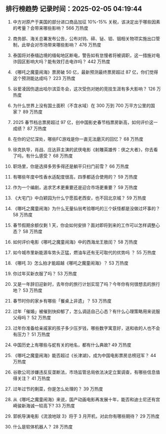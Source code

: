 
## 排行榜趋势 记录时间：2025-02-05 04:19:44
  
  1. 中方对原产于美国的部分进口商品加征 10%-15% 关税，该决定出于哪些因素的考量？会带来哪些影响？ 566 万热度
    
  2. 商务部、海关总署发布公告，公布对钨、碲、铋、钼、铟相关物项实施出口管制，此举会对市场带来哪些影响？ 476 万热度
    
  3. 泰国将对泰缅边境的缅甸地区断电，警告如有怠慢者将被调职，这一措施对电诈园区影响大吗？能有效打击电诈吗？ 442 万热度
    
  4. 《哪吒之魔童闹海》票房破 50 亿，最新预测最终票房超过 87 亿，你们觉得这个预测能达成吗？ 223 万热度
    
  5. 谷爱凌因伤退出哈尔滨亚冬会，这次受伤对她的竞技生涯有多大影响？ 126 万热度
    
  6. 为什么世界上没有国土面积（不含水域）在 300 万到 700 万平方公里的国家？ 89 万热度
    
  7. 2025 春节档总票房超过 97 亿，创中国影史春节档票房新高，如何评价这一成绩？ 87 万热度
    
  8. 在你的记忆深处，哪些FC游戏是你一直无法磨灭的回忆？ 68 万热度
    
  9. 徐克执导，肖战、庄达菲主演的武侠电影《射雕英雄传：侠之大者》，你去看了吗，有什么感受？ 68 万热度
    
  10. 职场里，你是选择多劳多得还是躺平只扫门前雪？ 66 万热度
    
  11. 有哪些年度中性香水适配度很高，四季都适合使用的？ 59 万热度
    
  12. 作为一个编剧，追求艺术更重要还是迎合市场更重要？ 59 万热度
    
  13. 《大宅门》中白颖园为什么宁愿孤老西安，也不回北京城？ 59 万热度
    
  14. 《哪吒之魔童闹海》为什么无量仙翁考验哪吒的三个妖怪都是没做过坏事的？ 58 万热度
    
  15. 春节假期余额仅剩 1 天，你会如何安排？面对即将到来的工作可以怎样调整心态？ 58 万热度
    
  16. 如何评价电影《哪吒之魔童闹海》中的西海龙王敖闰？ 58 万热度
    
  17. 如今城市里新能源车势头正猛，燃油车还有无可取代的优势吗 ？ 55 万热度
    
  18. 《哪吒 3》怎么拍才能超越《哪吒之魔童闹海》？ 53 万热度
    
  19. 你过年买新衣服了吗？ 53 万热度
    
  20. 又是一年辞旧迎新时，去年你的旅行计划实现了吗？今年你有何很想去的旅行地？ 53 万热度
    
  21. 春节时你的家乡有哪些「餐桌上非遗」？ 53 万热度
    
  22. 过年「催婚」被催到快抑郁了，怎么调适自己心态？有什么心理策略用来说服父母吗？ 52 万热度
    
  23. 过年你准备给亲戚家的孩子多少压岁钱，哪些数字寓意好，送和收的人也不会有压力？ 51 万热度
    
  24. 中国历史上有哪些与蛇有关的地名，都有什么典故? 49 万热度
    
  25. 《哪吒之魔童闹海》能否超过《长津湖》，成为中国电影票房总榜冠军？ 44 万热度
    
  26. 谷歌公司涉嫌违反反垄断法，市场监管总局依法决定立案调查，有哪些信息值得关注？ 41 万热度
    
  27. 过年过节的剩菜，你是怎么处理的？ 39 万热度
    
  28. 从《哪吒之魔童闹海》来说，国产动画电影再发展十年，能否和迪士尼还有宫崎骏新海诚一较高下? 33 万热度
    
  29. 郭帆导演电影《流浪地球 3》将于 3 月开机，对此你有哪些期待？ 29 万热度
    
  30. 什么是软体机器人？ 28 万热度
    